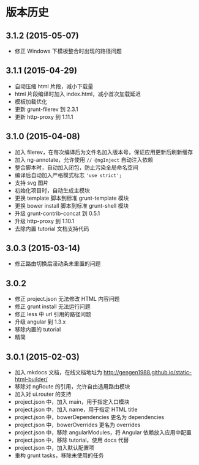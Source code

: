 # 版本历史

## 3.1.2 (2015-05-07)
- 修正 Windows 下模板整合时出现的路径问题

## 3.1.1 (2015-04-29)
- 自动压缩 html 片段，减小下载量
- html 片段编译时加入 index.html，减小首次加载延迟
- 模板加载优化
- 更新 grunt-filerev 到 2.3.1
- 更新 http-proxy 到 1.11.1

## 3.1.0 (2015-04-08)
- 加入 filerev，在每次编译后为文件名加入版本号，保证应用更新后刷新缓存
- 加入 ng-annotate，允许使用 `// @ngInject` 自动注入依赖
- 整合脚本时，自动加入闭包，防止污染全局命名空间
- 编译后自动加入严格模式标志 `'use strict';`
- 支持 svg 图片
- 初始化项目时，自动生成主模块
- 更换 template 脚本到标准 grunt-template 模块
- 更换 bower install 脚本到标准 grunt-shell 模块
- 升级 grunt-contrib-concat 到 0.5.1
- 升级 http-proxy 到 1.10.1
- 去除内置 tutorial 文档支持代码

## 3.0.3 (2015-03-14)
- 修正路由切换后滚动条未重置的问题

## 3.0.2
- 修正 project.json 无法修改 HTML 内容问题
- 修正 grunt install 无法运行问题
- 修正 less 中 url 引用的路径问题
- 升级 angular 到 1.3.x
- 移除内置的 tutorial
- 精简

## 3.0.1 (2015-02-03)
- 加入 mkdocs 文档，在线文档地址为 http://gengen1988.github.io/static-html-builder/
- 移除对 ngRoute 的引用，允许自由选用路由模块
- 加入对 ui.router 的支持
- project.json 中，加入 main，用于指定入口模块
- project.json 中，加入 name，用于指定 HTML title
- project.json 中，bowerDependencies 更名为 dependencies
- project.json 中，bowerOverrides 更名为 overrides
- project.json 中，移除 angularModules，将 Angular 依赖放入应用中配置
- project.json 中，移除 tutorial，使用 docs 代替
- project.json 中，加入默认配置项
- 重构 grunt tasks，移除未使用的任务
